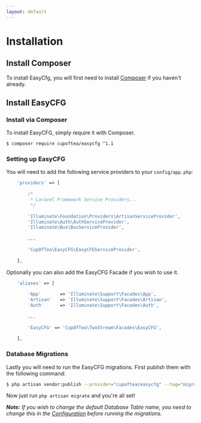 ```yaml
---
layout: default
---
```


# Installation
<!-- [[TOC]] -->

## Install Composer

To install EasyCfg, you will first need to install [Composer](https://getcomposer.org/doc/00-intro.md) if you haven't already.


## Install EasyCFG

### Install via Composer

To install EasyCFG, simply require it with Composer.

```bash
$ composer require cupoftea/easycfg ^1.1
````

### Setting up EasyCFG

You will need to add the following service providers to your `config/app.php`:

```php
	'providers' => [
        
		/*
		 * Laravel Framework Service Providers...
		 */
        
        'Illuminate\Foundation\Providers\ArtisanServiceProvider',
        'Illuminate\Auth\AuthServiceProvider',
        'Illuminate\Bus\BusServiceProvider',
        
        ...
        
        'CupOfTea\EasyCFG\EasyCFGServiceProvider',
        
	],
```

Optionally you can also add the EasyCFG Facade if you wish to use it.

```php
    'aliases' => [
        
		'App'       => 'Illuminate\Support\Facades\App',
		'Artisan'   => 'Illuminate\Support\Facades\Artisan',
		'Auth'      => 'Illuminate\Support\Facades\Auth',
		
		...
		
        'EasyCFG' => 'CupOfTea\TwoStream\Facades\EasyCFG',
        
	],
```
### Database Migrations

Lastly you will need to run the EasyCFG migrations. First publish them with the following command:

```bash
$ php artisan vendor:publish --provider="cupoftea/easycfg" --tag="migrations"
```
Now just run `php artisan migrate` and you're all set!

_**Note:** If you wish to change the default Database Table name, you need to change this in the [Configuration](http://easycfg.cupoftea.io/docs/configuration) before running the migrations._
